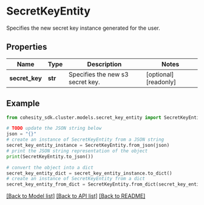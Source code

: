 # SecretKeyEntity

Specifies the new secret key instance generated for the user.

## Properties

Name | Type | Description | Notes
------------ | ------------- | ------------- | -------------
**secret_key** | **str** | Specifies the new s3 secret key. | [optional] [readonly] 

## Example

```python
from cohesity_sdk.cluster.models.secret_key_entity import SecretKeyEntity

# TODO update the JSON string below
json = "{}"
# create an instance of SecretKeyEntity from a JSON string
secret_key_entity_instance = SecretKeyEntity.from_json(json)
# print the JSON string representation of the object
print(SecretKeyEntity.to_json())

# convert the object into a dict
secret_key_entity_dict = secret_key_entity_instance.to_dict()
# create an instance of SecretKeyEntity from a dict
secret_key_entity_from_dict = SecretKeyEntity.from_dict(secret_key_entity_dict)
```
[[Back to Model list]](../README.md#documentation-for-models) [[Back to API list]](../README.md#documentation-for-api-endpoints) [[Back to README]](../README.md)


